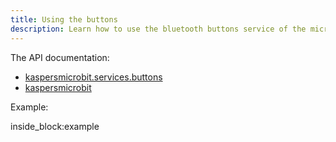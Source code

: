 ```yaml
---
title: Using the buttons
description: Learn how to use the bluetooth buttons service of the micro:bit from python (by example)
---
```


The API documentation: 

- [kaspersmicrobit.services.buttons](reference/services/buttons.md)
- [kaspersmicrobit](reference/kaspersmicrobit.md)

Example:

<!--codeinclude-->
[](../examples/microbit-buttons.py) inside_block:example
<!--/codeinclude-->
